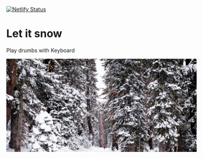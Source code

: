 
[![Netlify Status](https://api.netlify.com/api/v1/badges/56a31ab8-67da-48ae-881e-247cb877944e/deploy-status)](https://app.netlify.com/sites/let-it-snow-bg/deploys)

# Let it snow
Play drumbs with Keyboard

<a href="https://let-it-snow-bg.netlify.app" target="_blank">
    <img src="./img/screen.jpg" alt="Project preview">
</a>